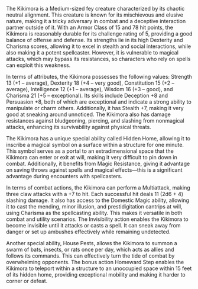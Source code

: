 The Kikimora is a Medium-sized fey creature characterized by its chaotic neutral alignment. This creature is known for its mischievous and elusive nature, making it a tricky adversary in combat and a deceptive interaction partner outside of it. With an Armor Class of 15 and 78 hit points, the Kikimora is reasonably durable for its challenge rating of 5, providing a good balance of offense and defense. Its strengths lie in its high Dexterity and Charisma scores, allowing it to excel in stealth and social interactions, while also making it a potent spellcaster. However, it is vulnerable to magical attacks, which may bypass its resistances, so characters who rely on spells can exploit this weakness. 

In terms of attributes, the Kikimora possesses the following values: Strength 13 (+1 – average), Dexterity 18 (+4 – very good), Constitution 15 (+2 – average), Intelligence 12 (+1 – average), Wisdom 16 (+3 – good), and Charisma 21 (+5 – exceptional). Its skills include Deception +8 and Persuasion +8, both of which are exceptional and indicate a strong ability to manipulate or charm others. Additionally, it has Stealth +7, making it very good at sneaking around unnoticed. The Kikimora also has damage resistances against bludgeoning, piercing, and slashing from nonmagical attacks, enhancing its survivability against physical threats.

The Kikimora has a unique special ability called Hidden Home, allowing it to inscribe a magical symbol on a surface within a structure for one minute. This symbol serves as a portal to an extradimensional space that the Kikimora can enter or exit at will, making it very difficult to pin down in combat. Additionally, it benefits from Magic Resistance, giving it advantage on saving throws against spells and magical effects—this is a significant advantage during encounters with spellcasters.

In terms of combat actions, the Kikimora can perform a Multiattack, making three claw attacks with a +7 to hit. Each successful hit deals 11 (2d6 + 4) slashing damage. It also has access to the Domestic Magic ability, allowing it to cast the mending, minor illusion, and prestidigitation cantrips at will, using Charisma as the spellcasting ability. This makes it versatile in both combat and utility scenarios. The Invisibility action enables the Kikimora to become invisible until it attacks or casts a spell. It can sneak away from danger or set up ambushes effectively while remaining undetected.

Another special ability, House Pests, allows the Kikimora to summon a swarm of bats, insects, or rats once per day, which acts as allies and follows its commands. This can effectively turn the tide of combat by overwhelming opponents. The bonus action Homeward Step enables the Kikimora to teleport within a structure to an unoccupied space within 15 feet of its hidden home, providing exceptional mobility and making it harder to corner or defeat.